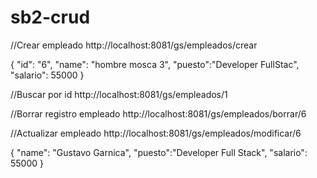 # sb2-crud

//Crear empleado
http://localhost:8081/gs/empleados/crear

{
"id": "6",
"name": "hombre mosca 3",
"puesto":"Developer FullStac",
"salario": 55000
}

//Buscar por id
http://localhost:8081/gs/empleados/1

//Borrar registro empleado
http://localhost:8081/gs/empleados/borrar/6

//Actualizar empleado
http://localhost:8081/gs/empleados/modificar/6

{
"name": "Gustavo Garnica",
"puesto":"Developer Full Stack",
"salario": 55000
}

